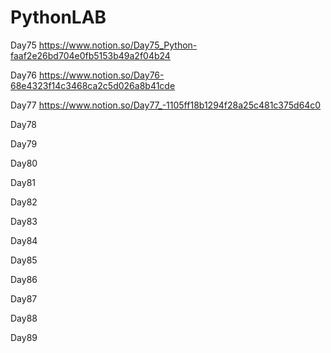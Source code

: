 # PythonLAB
 
Day75 https://www.notion.so/Day75_Python-faaf2e26bd704e0fb5153b49a2f04b24

Day76 https://www.notion.so/Day76-68e4323f14c3468ca2c5d026a8b41cde

Day77 https://www.notion.so/Day77_-1105ff18b1294f28a25c481c375d64c0

Day78

Day79

Day80

Day81

Day82

Day83

Day84

Day85

Day86

Day87

Day88

Day89
